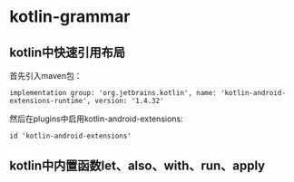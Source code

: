 # kotlin-grammar

## kotlin中快速引用布局
  首先引入maven包：
  ```
  implementation group: 'org.jetbrains.kotlin', name: 'kotlin-android-extensions-runtime', version: '1.4.32'
  ```
  然后在plugins中启用kotlin-android-extensions:
  ```
  id 'kotlin-android-extensions'
  ```
  
## kotlin中内置函数let、also、with、run、apply
